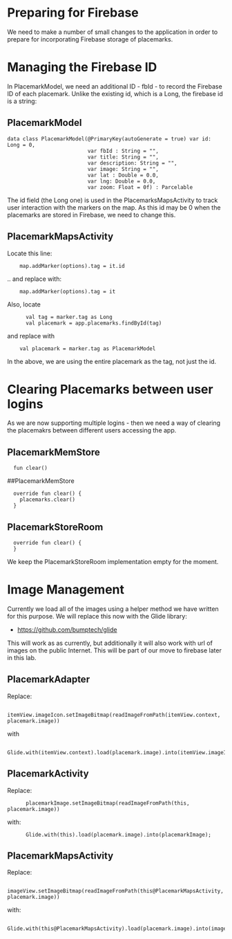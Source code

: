 # Preparing for Firebase

We need to make a number of small changes to the application in order to prepare for incorporating Firebase storage of placemarks.

# Managing the Firebase ID

In PlacemarkModel, we need an additional ID - fbId - to record the Firebase ID of each placemark. Unlike the existing id, which is a Long, the firebase id is a string:

## PlacemarkModel 

~~~
data class PlacemarkModel(@PrimaryKey(autoGenerate = true) var id: Long = 0,
                          var fbId : String = "",
                          var title: String = "",
                          var description: String = "",
                          var image: String = "",
                          var lat : Double = 0.0,
                          var lng: Double = 0.0,
                          var zoom: Float = 0f) : Parcelable
~~~

The id field (the Long one) is used in the PlacemarksMapsActivity to track user interaction with the markers on the map. As this id may be 0 when the placemarks are stored in Firebase, we need to change this.

## PlacemarkMapsActivity

Locate this line:

~~~
    map.addMarker(options).tag = it.id
~~~

.. and replace with:

~~~
    map.addMarker(options).tag = it
~~~


Also, locate

~~~
      val tag = marker.tag as Long
      val placemark = app.placemarks.findById(tag)
~~~

and replace with

~~~
    val placemark = marker.tag as PlacemarkModel
~~~

In the above, we are using the entire placemark as the tag, not just the id.

# Clearing Placemarks between user logins

As we are now supporting multiple logins - then we need a way of clearing the placemakrs between different users accessing the app.

## PlacemarkMemStore

~~~
  fun clear()
~~~

##PlacemarkMemStore

~~~
  override fun clear() {
    placemarks.clear()
  }
~~~

## PlacemarkStoreRoom
~~~
  override fun clear() {
  }
~~~

We keep the PlacemarkStoreRoom implementation empty for the moment.

# Image Management

Currently we load all of the images using a helper method we have written for this purpose. We will replace this now with the Glide library:

- <https://github.com/bumptech/glide>

This will work as as currently, but additionally it will also work with url of images on the public Internet. This will be part of our move to firebase later in this lab.

## PlacemarkAdapter

Replace:

~~~
      itemView.imageIcon.setImageBitmap(readImageFromPath(itemView.context, placemark.image))
~~~

with

~~~
      Glide.with(itemView.context).load(placemark.image).into(itemView.imageIcon);
~~~


## PlacemarkActivity

Replace:

~~~
      placemarkImage.setImageBitmap(readImageFromPath(this, placemark.image))
~~~

with:

~~~
      Glide.with(this).load(placemark.image).into(placemarkImage);
~~~


## PlacemarkMapsActivity

Replace:

~~~
      imageView.setImageBitmap(readImageFromPath(this@PlacemarkMapsActivity, placemark.image))
~~~

with:

~~~
      Glide.with(this@PlacemarkMapsActivity).load(placemark.image).into(imageView);
~~~
